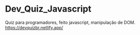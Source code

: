 # Dev_Quiz_Javascript
Quiz para programadores, feito javascript, manipulação de DOM. 
https://devquizbr.netlify.app/
